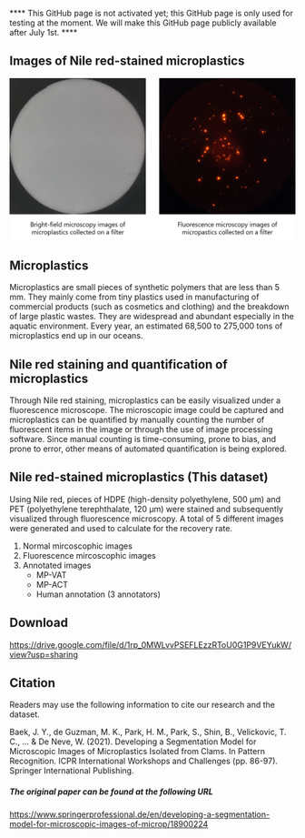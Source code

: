**** This GitHub page is not activated yet; this GitHub page is only used for testing at the moment. We will make this GitHub page publicly available after July 1st. ****



## Images of Nile red-stained microplastics


![Caption for subfigure (a).](sample_image.png)


## Microplastics

Microplastics are small pieces of synthetic polymers that are less than 5 mm. They mainly come from tiny plastics used in manufacturing of commercial products (such as cosmetics and clothing) and the breakdown of large plastic wastes. They are widespread and abundant especially in the aquatic environment. Every year, an estimated 68,500 to 275,000 tons of microplastics end up in our oceans.


## Nile red staining and quantification of microplastics

Through Nile red staining, microplastics can be easily visualized under a fluorescence microscope. 
The microscopic image could be captured and microplastics can be quantified by manually counting the number of fluorescent items in the image or through the use of image processing software. Since manual counting is time-consuming, prone to bias, and prone to error, other means of automated quantification is being explored.



## Nile red-stained microplastics (This dataset)

Using Nile red, pieces of HDPE (high-density polyethylene, 500 μm) and PET (polyethylene terephthalate, 120 μm) were stained and subsequently visualized through fluorescence microscopy. A total of 5 different images were generated and used to calculate for the recovery rate.    

1. Normal mircoscophic images 
2. Fluorescence mircoscophic images 
3. Annotated images
   * MP-VAT
   * MP-ACT
   * Human annotation (3 annotators)


## Download 

https://drive.google.com/file/d/1rp_0MWLvvPSEFLEzzRToU0G1P9VEYukW/view?usp=sharing

## Citation 

Readers may use the following information to cite our research and the dataset.

Baek, J. Y., de Guzman, M. K., Park, H. M., Park, S., Shin, B., Velickovic, T. C., ... & De Neve, W. (2021). Developing a Segmentation Model for Microscopic Images of Microplastics Isolated from Clams. In Pattern Recognition. ICPR International Workshops and Challenges (pp. 86-97). Springer International Publishing.


##### The original paper can be found at the following URL

https://www.springerprofessional.de/en/developing-a-segmentation-model-for-microscopic-images-of-microp/18900224

